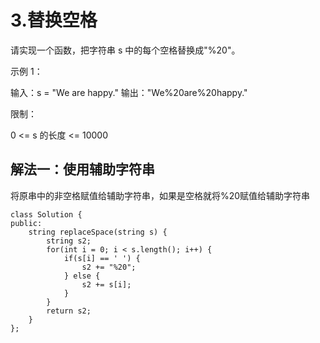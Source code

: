 # 3.替换空格

请实现一个函数，把字符串 s 中的每个空格替换成"%20"。 

示例 1：

输入：s = "We are happy."
输出："We%20are%20happy."


限制：

0 <= s 的长度 <= 10000

## 解法一：使用辅助字符串

将原串中的非空格赋值给辅助字符串，如果是空格就将%20赋值给辅助字符串

```
class Solution {
public:
    string replaceSpace(string s) {
        string s2;
        for(int i = 0; i < s.length(); i++) {
            if(s[i] == ' ') {
                s2 += "%20";
            } else {
                s2 += s[i];
            }
        }
        return s2;
    }
};
```

